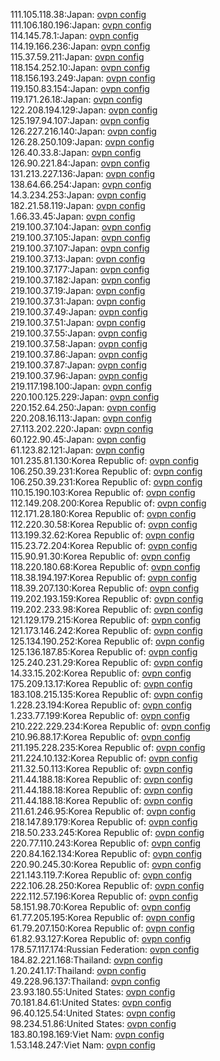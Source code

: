 111.105.118.38:Japan: [ovpn config](vpn/111_105_118_38.ovpn)  
111.106.180.196:Japan: [ovpn config](vpn/111_106_180_196.ovpn)  
114.145.78.1:Japan: [ovpn config](vpn/114_145_78_1.ovpn)  
114.19.166.236:Japan: [ovpn config](vpn/114_19_166_236.ovpn)  
115.37.59.211:Japan: [ovpn config](vpn/115_37_59_211.ovpn)  
118.154.252.10:Japan: [ovpn config](vpn/118_154_252_10.ovpn)  
118.156.193.249:Japan: [ovpn config](vpn/118_156_193_249.ovpn)  
119.150.83.154:Japan: [ovpn config](vpn/119_150_83_154.ovpn)  
119.171.26.18:Japan: [ovpn config](vpn/119_171_26_18.ovpn)  
122.208.194.129:Japan: [ovpn config](vpn/122_208_194_129.ovpn)  
125.197.94.107:Japan: [ovpn config](vpn/125_197_94_107.ovpn)  
126.227.216.140:Japan: [ovpn config](vpn/126_227_216_140.ovpn)  
126.28.250.109:Japan: [ovpn config](vpn/126_28_250_109.ovpn)  
126.40.33.8:Japan: [ovpn config](vpn/126_40_33_8.ovpn)  
126.90.221.84:Japan: [ovpn config](vpn/126_90_221_84.ovpn)  
131.213.227.136:Japan: [ovpn config](vpn/131_213_227_136.ovpn)  
138.64.66.254:Japan: [ovpn config](vpn/138_64_66_254.ovpn)  
14.3.234.253:Japan: [ovpn config](vpn/14_3_234_253.ovpn)  
182.21.58.119:Japan: [ovpn config](vpn/182_21_58_119.ovpn)  
1.66.33.45:Japan: [ovpn config](vpn/1_66_33_45.ovpn)  
219.100.37.104:Japan: [ovpn config](vpn/219_100_37_104.ovpn)  
219.100.37.105:Japan: [ovpn config](vpn/219_100_37_105.ovpn)  
219.100.37.107:Japan: [ovpn config](vpn/219_100_37_107.ovpn)  
219.100.37.13:Japan: [ovpn config](vpn/219_100_37_13.ovpn)  
219.100.37.177:Japan: [ovpn config](vpn/219_100_37_177.ovpn)  
219.100.37.182:Japan: [ovpn config](vpn/219_100_37_182.ovpn)  
219.100.37.19:Japan: [ovpn config](vpn/219_100_37_19.ovpn)  
219.100.37.31:Japan: [ovpn config](vpn/219_100_37_31.ovpn)  
219.100.37.49:Japan: [ovpn config](vpn/219_100_37_49.ovpn)  
219.100.37.51:Japan: [ovpn config](vpn/219_100_37_51.ovpn)  
219.100.37.55:Japan: [ovpn config](vpn/219_100_37_55.ovpn)  
219.100.37.58:Japan: [ovpn config](vpn/219_100_37_58.ovpn)  
219.100.37.86:Japan: [ovpn config](vpn/219_100_37_86.ovpn)  
219.100.37.87:Japan: [ovpn config](vpn/219_100_37_87.ovpn)  
219.100.37.96:Japan: [ovpn config](vpn/219_100_37_96.ovpn)  
219.117.198.100:Japan: [ovpn config](vpn/219_117_198_100.ovpn)  
220.100.125.229:Japan: [ovpn config](vpn/220_100_125_229.ovpn)  
220.152.64.250:Japan: [ovpn config](vpn/220_152_64_250.ovpn)  
220.208.16.113:Japan: [ovpn config](vpn/220_208_16_113.ovpn)  
27.113.202.220:Japan: [ovpn config](vpn/27_113_202_220.ovpn)  
60.122.90.45:Japan: [ovpn config](vpn/60_122_90_45.ovpn)  
61.123.82.121:Japan: [ovpn config](vpn/61_123_82_121.ovpn)  
101.235.81.130:Korea Republic of: [ovpn config](vpn/101_235_81_130.ovpn)  
106.250.39.231:Korea Republic of: [ovpn config](vpn/106_250_39_231.ovpn)  
106.250.39.231:Korea Republic of: [ovpn config](vpn/106_250_39_231.ovpn)  
110.15.190.103:Korea Republic of: [ovpn config](vpn/110_15_190_103.ovpn)  
112.149.208.200:Korea Republic of: [ovpn config](vpn/112_149_208_200.ovpn)  
112.171.28.180:Korea Republic of: [ovpn config](vpn/112_171_28_180.ovpn)  
112.220.30.58:Korea Republic of: [ovpn config](vpn/112_220_30_58.ovpn)  
113.199.32.62:Korea Republic of: [ovpn config](vpn/113_199_32_62.ovpn)  
115.23.72.204:Korea Republic of: [ovpn config](vpn/115_23_72_204.ovpn)  
115.90.91.30:Korea Republic of: [ovpn config](vpn/115_90_91_30.ovpn)  
118.220.180.68:Korea Republic of: [ovpn config](vpn/118_220_180_68.ovpn)  
118.38.194.197:Korea Republic of: [ovpn config](vpn/118_38_194_197.ovpn)  
118.39.207.130:Korea Republic of: [ovpn config](vpn/118_39_207_130.ovpn)  
119.202.193.159:Korea Republic of: [ovpn config](vpn/119_202_193_159.ovpn)  
119.202.233.98:Korea Republic of: [ovpn config](vpn/119_202_233_98.ovpn)  
121.129.179.215:Korea Republic of: [ovpn config](vpn/121_129_179_215.ovpn)  
121.173.146.242:Korea Republic of: [ovpn config](vpn/121_173_146_242.ovpn)  
125.134.190.252:Korea Republic of: [ovpn config](vpn/125_134_190_252.ovpn)  
125.136.187.85:Korea Republic of: [ovpn config](vpn/125_136_187_85.ovpn)  
125.240.231.29:Korea Republic of: [ovpn config](vpn/125_240_231_29.ovpn)  
14.33.15.202:Korea Republic of: [ovpn config](vpn/14_33_15_202.ovpn)  
175.209.13.17:Korea Republic of: [ovpn config](vpn/175_209_13_17.ovpn)  
183.108.215.135:Korea Republic of: [ovpn config](vpn/183_108_215_135.ovpn)  
1.228.23.194:Korea Republic of: [ovpn config](vpn/1_228_23_194.ovpn)  
1.233.77.199:Korea Republic of: [ovpn config](vpn/1_233_77_199.ovpn)  
210.222.229.234:Korea Republic of: [ovpn config](vpn/210_222_229_234.ovpn)  
210.96.88.17:Korea Republic of: [ovpn config](vpn/210_96_88_17.ovpn)  
211.195.228.235:Korea Republic of: [ovpn config](vpn/211_195_228_235.ovpn)  
211.224.10.132:Korea Republic of: [ovpn config](vpn/211_224_10_132.ovpn)  
211.32.50.113:Korea Republic of: [ovpn config](vpn/211_32_50_113.ovpn)  
211.44.188.18:Korea Republic of: [ovpn config](vpn/211_44_188_18.ovpn)  
211.44.188.18:Korea Republic of: [ovpn config](vpn/211_44_188_18.ovpn)  
211.44.188.18:Korea Republic of: [ovpn config](vpn/211_44_188_18.ovpn)  
211.61.246.95:Korea Republic of: [ovpn config](vpn/211_61_246_95.ovpn)  
218.147.89.179:Korea Republic of: [ovpn config](vpn/218_147_89_179.ovpn)  
218.50.233.245:Korea Republic of: [ovpn config](vpn/218_50_233_245.ovpn)  
220.77.110.243:Korea Republic of: [ovpn config](vpn/220_77_110_243.ovpn)  
220.84.162.134:Korea Republic of: [ovpn config](vpn/220_84_162_134.ovpn)  
220.90.245.30:Korea Republic of: [ovpn config](vpn/220_90_245_30.ovpn)  
221.143.119.7:Korea Republic of: [ovpn config](vpn/221_143_119_7.ovpn)  
222.106.28.250:Korea Republic of: [ovpn config](vpn/222_106_28_250.ovpn)  
222.112.57.196:Korea Republic of: [ovpn config](vpn/222_112_57_196.ovpn)  
58.151.98.70:Korea Republic of: [ovpn config](vpn/58_151_98_70.ovpn)  
61.77.205.195:Korea Republic of: [ovpn config](vpn/61_77_205_195.ovpn)  
61.79.207.150:Korea Republic of: [ovpn config](vpn/61_79_207_150.ovpn)  
61.82.93.127:Korea Republic of: [ovpn config](vpn/61_82_93_127.ovpn)  
178.57.117.174:Russian Federation: [ovpn config](vpn/178_57_117_174.ovpn)  
184.82.221.168:Thailand: [ovpn config](vpn/184_82_221_168.ovpn)  
1.20.241.17:Thailand: [ovpn config](vpn/1_20_241_17.ovpn)  
49.228.96.137:Thailand: [ovpn config](vpn/49_228_96_137.ovpn)  
23.93.180.55:United States: [ovpn config](vpn/23_93_180_55.ovpn)  
70.181.84.61:United States: [ovpn config](vpn/70_181_84_61.ovpn)  
96.40.125.54:United States: [ovpn config](vpn/96_40_125_54.ovpn)  
98.234.51.86:United States: [ovpn config](vpn/98_234_51_86.ovpn)  
183.80.198.169:Viet Nam: [ovpn config](vpn/183_80_198_169.ovpn)  
1.53.148.247:Viet Nam: [ovpn config](vpn/1_53_148_247.ovpn)  
